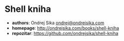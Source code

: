 # Shell kniha

- __authors__: Ondrej Sika <ondrej@ondrejsika.com>
- __homepage__: <http://ondrejsika.com/books/shell-kniha>
- __repozitar__: <https://github.com/ondrejsika/shell-kniha>

